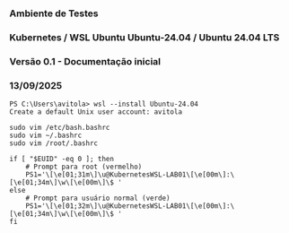 ### Ambiente de Testes
### Kubernetes / WSL Ubuntu Ubuntu-24.04 / Ubuntu 24.04 LTS
### Versão 0.1 - Documentação inicial
### 13/09/2025

```
PS C:\Users\avitola> wsl --install Ubuntu-24.04
Create a default Unix user account: avitola
```

```
sudo vim /etc/bash.bashrc
sudo vim ~/.bashrc
sudo vim /root/.bashrc

if [ "$EUID" -eq 0 ]; then
    # Prompt para root (vermelho)
    PS1='\[\e[01;31m\]\u@KubernetesWSL-LAB01\[\e[00m\]:\[\e[01;34m\]\w\[\e[00m\]\$ '
else
    # Prompt para usuário normal (verde)
    PS1='\[\e[01;32m\]\u@KubernetesWSL-LAB01\[\e[00m\]:\[\e[01;34m\]\w\[\e[00m\]\$ '
fi
```
